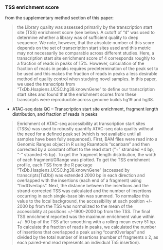 

### TSS enrichment score

from the supplementary method section of this paper: 

> the Library quality was assessed primarily by the transcription start site (TSS) enrichment
score (see below). A cutoff of “4” was used to determine whether a library was of sufficient quality
to deep sequence. We note, however, that the absolute number of this score depends on the set of
transcription start sites used and this metric may not necessarily be comparable across different
studies. Here, a transcription start site enrichment score of 4 corresponds roughly to a fraction of 
reads in peaks of 15%. However, calculation of the fraction of reads in peaks requires predetermination 
of the peak set to be used and this makes the fraction of reads in peaks a less desirable method of 
quality control when studying novel samples. In this paper, we used the transcripts from “TxDb.Hsapiens.UCSC.hg38.knownGene” to define our transcription start sites and found that the enrichment 
scores from these transcripts were reproducible across genome builds hg19 and hg38.

* ATAC-seq data QC – Transcription start site enrichment, fragment length distribution, and fraction
of reads in peaks

> Enrichment of ATAC-seq accessibility at transcription start sites (TSSs) was used to robustly
quantify ATAC-seq data quality without the need for a defined peak set (which is not available
until all samples have been fully sequenced). First, BAM files were read into a Genomic Ranges
object in R using Rsamtools “scanbam” and then corrected by a constant offset to the read start
(“+” stranded +4 bp, “-” stranded -5 bp). To get the fragment length distribution, the width of each
fragment/GRange was plotted. To get the TSS enrichment profile, each TSS from the R package
“TxDb.Hsapiens.UCSC.hg38.knownGene” (accessed by transcripts(TxDb)) was extended 2000
bp in each direction and overlapped with the insertions (each end of a fragment) using
“findOverlaps”. Next, the distance between the insertions and the strand-corrected TSS was
calculated and the number of insertions occurring in each single-base bin was summed. To
normalize this value to the local background, the accessibility at each position +/- 2000 bp from
the TSS was normalized to the mean of the accessibility at positions +/-1900-2000 bp from the
TSS. The final TSS enrichment reported was the maximum enrichment value within +/- 50 bp of
the TSS after smoothing with a rolling mean every 51 bp. To calculate the fraction of reads in
peaks, we calculated the number of insertions that overlapped a peak using “countOverlaps” and
divided by the total number of insertions (number of fragments x 2, as each paired-end read
represents an individual Tn5 insertion).
